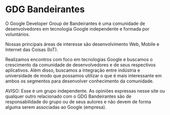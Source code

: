 [logo]: images/GDG_Bandeirantes.png "GDG Bandeirantes"

# GDG Bandeirantes

O Google Developer Group de Bandeirantes é uma comunidade de desenvolvedores em tecnologia Google  independente e formada por voluntários.

Nossas principais áreas de interesse são desenvolvimento Web, Mobile e Internet das Coisas (IoT).

Realizamos encontros com foco em tecnologias Google e buscamos o crescimento da comunidade de desenvolvedores e de seus respectivos aplicativos. Além disso, buscamos a integração entre indústria e universidade de modo que possamos utilizar o que é mais interessante em ambos os segmentos para desenvolver conhecimento da comunidade.

AVISO: Esse é um grupo independente. As opiniões expressas nesse site ou qualquer outro relacionado com o GDG Bandeirantes são de responsabilidade do grupo ou de seus autores e não devem de forma alguma serem associadas ao Google (empresa).
